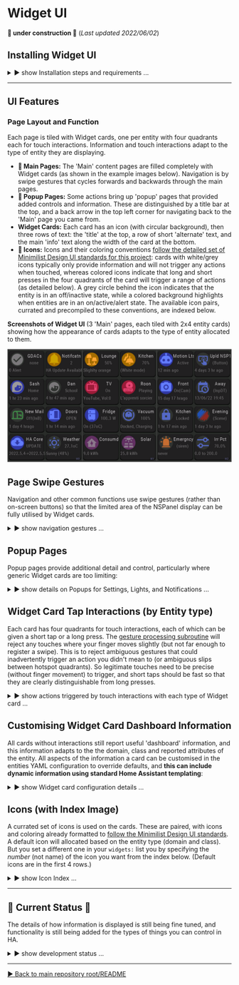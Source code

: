 # Widget UI

**🚧 under construction 🚧**
(_Last updated 2022/06/02_)


## Installing Widget UI

<details>
  <summary>▶️ show Installation steps and requirements ...</summary>

### Before you start
**🔹 Pre-requisites:**  Home Assistant (HA) with ESPHome installed, an NSPanel that has been flashed with ESPHome ([see Credits and Resources links](https://github.com/krizkontrolz/Home-Assistant-nextion_handler) at the bottom of the root repository README), and some basic familiarity with configuring HA.

**🔹 BACK UP your existing Nextion files:** in particular your device's ESPHome YAML configuration.  You will need to enter the details from that into the new template later (and will need your original ota password & other details to be able to upload any new configuration).

**🔹 File locations:** All installation files are in the same [folder as this README document](/widget_ui).
  
  
### Installation steps
(🚧 NB: files have not quite been uploaded yet 🚧) 
(HMI is only available for US NSPanels only at this stage)
  
*🔹 Flashing the ESPHome YAML template:
  * Download a copy of the template ESPHome YAML configuration file and fill in your details from your backup configuration into the `substitutions:` section at the top of the file.
  * Using ESPHome addon page in Home Assistant validate the file before installing it to the NSPanel.
  * Once the ESPHome installation is complete, check that NSPanel entities are showing up properly in HA.  You will later need the enitity_ids for `Trigger`, `HA Act`, `HA Set1 & 2` (from the device page), and `ESPHome: nsp1_send_command` (from `Developer Tools | SERVICES`).  And you will use the `TFT upload button` to flash the Nextion TFT UI file.

*🔹 Home Assistant python script:
  * Copy the downloaded `nextion_handler.py` script into the ```<config>/python_scripts/``` folder of your Home Assistant device.
  * If you have never used Python scripts in Home Assistant before, you will have to add a line ```python_script:``` to your ```configuration.yaml```.  ([See HA page on Python scripts](https://www.home-assistant.io/integrations/python_script/).)
  * Add the automation template from the `HA_automation.yaml` file to your own HA configuration (editing the NSPanel entity_ids to match those you noted above if you set a prefix other than `NSP1`).
  * In the `widgets:` section of the automation, add a couple of your own entities to the list as `  - entity: light.kitchen` to get started (you can edit these whenever you want) and `reload automations` for HA to recognise the changes.

*🔹 Nextion Widget UI TFT file:
  * Copy the downloaded Widget UI TFT file into the location you specified in the `tft_url` of your ESPHome configuration, and rename it to match the filename you set.  Then press the `TFT upload button` on the device's page in Home Assistant (that we referred to and located above).
  * Wait for the NSPanel to flash and reboot with the new UI.  (You may have to reboot both HA and the NSPanel after the first installation.)

 --- 
  
</details>

  ---

## UI Features
  
### Page Layout and Function
Each page is tiled with Widget cards, one per entity with four quadrants each for touch interactions. Information and touch interactions adapt to the type of entity they are displaying.  
* **🔹 Main Pages:** The 'Main' content pages are filled completely with Widget cards (as shown in the example images below).  Navigation is by swipe gestures that cycles forwards and backwards through the main pages.
* **🔹 Popup Pages:** Some actions bring up 'popup' pages that provided added controls and information.  These are distinguished by a title bar at the top, and a back arrow in the top left corner for navigating back to the 'Main' page you came from.
* **Widget Cards:** Each card has an icon (with circular background), then three rows of text: the 'title' at the top, a row of short 'alternate' text, and the main 'info' text along the width of the card at the bottom.
* **🔹 Icons:** Icons and their coloring conventions [follow the detailed set of Minimilist Design UI standards for this project](/UI_Design/Minimalist/): cards with white/grey icons typically only provide information and will not trigger any actions when touched, whereas colored icons indicate that long and short presses in the four quadrants of the card will trigger a range of actions (as detailed below).  A grey circle behind the icon indicates that the entity is in an off/inactive state, while a colored background highlights when entities are in an on/active/alert state.  The available icon pairs, currated and precompiled to these conventions, are indexed below. 
  

 **Screenshots of Widget UI** (3 'Main' pages, each tiled with 2x4 entity cards) showing how the appearance of cards adapts to the type of entity allocated to them.  
   
![Widgets UI screenshots](/widget_ui/Screenshots_Widgets.png "Widget UI screenshots")
 


## Page Swipe Gestures
Navigation and other common functions use swipe gestures (rather than on-screen buttons) so that the limited area of the NSPanel display can be fully utilised by Widget cards.
  
<details>
  <summary>▶️ show navigation gestures ...</summary>

  
* **🔹 Left and Right swipes:** change pages forwards and backwards (for as many 'Main' pages are required for the configured list of Widgets).
* **🔹 Downward swipes:** will bring up the 'Settings' popup page from any 'Main' page (or will dismiss a popup page).  Opening the settings page will also fetch an updated count of the number of entities in your configured `widgets:` list (so the that correct number of pages can be allocated).
* **🔹 Upward swipes:** force an immediate update of the widgets on the current page with current data from HA.

 --- 
  
</details>  
  
  
## Popup Pages
Popup pages provide additional detail and control, particularly where generic Widget cards are too limiting:  
  
<details>
  <summary>▶️ show details on Popups for Settings, Lights, and Notifications ...</summary>

  
* **🔹 Settings Popup -** shows system information and allows adjustment to the behaviour of the NSPanel:
  * Brightness max: the standard brightness that the display will revert to on any interaction.
  * Brightness min: the lowest brightness that the screen will gradually dim to before blacking out.
  * Update interval: the time inteval between NSPanel requests for refreshed page data from the Home Assistant Nextion Handler.
  * Sleep time: the time until the scree is blacked out.
  * Fast repeats: the number of times that data updates are requested after a touch action is triggered.  This addresses the issue that some states in HA can update very quickly after a service call, whereas others can have substantial lag (e.g., garage doors, some types of lights).
  * Fast slowdown: the amount by which fast repeats are progressively slowed down.  This amount of time is added to each subsequent repeat.
  * (Un)Linking or NSPanel relays to switches: _on device control disabled for now until ESPHome issues can be resolved._
  * Status information: Small text below the title bar shows the number of widgets read from the YAML configuration, and the version number of the TFT file.  The WiFi status and signal strenght are indicated in the top right corner.  
  
Be conservative with the update settings initially, then tweak them when your configuration is working well.  There is a trade-off between how fast and frequently you initiated data updates after a touch interaction, and how responsive the NSPanel will be to multiple successive touch interactions (such as multiple taps for triggerig quick increase/decrease step changes to light brightness).  
  
* **🔹 Light Popup -** provides full control of light settings:
  * Available controls are enabled/disabled according to the capabilities of the currently selected light (once that data has been received from HA).
  * All controls relevant to the current light are immediately available irrespective of the current color mode, or whether the light is off (which allows making some changes faster than the HA UI approach).
  * Long pressing on the color wheel will switch the light to a supported white/color_temperature mode. (This is mainly useful for RGBW bulbs that don't have color_temperature control).
  * Long pressing the icon in the top right corner will force the bulb off.  (This is a useful fix when toggling fails, such as when some lights in a group get out of sync with their registered state in Home Assistant.)  
  
 * **🔹 Notifications -** allows reading and dismissing Home Assistant persistent_notications.
   * Notifications are special type of Widget card because it uses _all_ the entities in the domain, not just a single notifiction entity.
   * Enter `entity: persistent.all` to create a notifications UI card (then customise it as you wish).
   * This allows the NSPanel to be used as a convenient message board (delivered to all rooms in the house with an NSPanel).  
  
  
As functionality is added, more popups will be added to support some of the more complex entity types (such as media_players).  
  

 **Screenshots of current 'popup cards' to support widget entity cards.**  (Where available, popups are triggered by touching the top right quadrant of the enity card). 
   
![Widget Popups](https://github.com/krizkontrolz/Home-Assistant-nextion_handler/blob/main/widget_ui/Screenshots_Popups.png "Widget Popups")
  
  
  
 --- 
  
</details>  

  
## Widget Card Tap Interactions (by Entity type)
Each card has four quadrants for touch interactions, each of which can be given a short tap or a long press.  The [gesture processing subroutine](/main/Tips_and_Tricks) will reject any touches where your finger moves slightly (but not far enough to register a swipe).  This is to reject ambiguous gestures that could inadvertently trigger an action you didn't mean to (or ambiguous slips between hotspot quadrants).  So legitimate touches need to be precise (without finger movement) to trigger, and short taps should be fast so that they are clearly distinguishable from long presses.
  

<details>
  <summary>▶️ show actions triggered by touch interactions with each type of Widget card ...</summary>

  The following abbreviations are used as shorthand below for touch interactions:   
  &nbsp;&nbsp; `TL`: top left quadrant (tap icon)  
  &nbsp;&nbsp; `TR`: top right quadrant (title)  
  &nbsp;&nbsp; `BL`: bottom left quadrant  
  &nbsp;&nbsp; `BR`: bottom right quadrant  
  &nbsp;&nbsp; `BL_R`: bottom left-right paired interactions  
  &nbsp;&nbsp; `LHS`: left-hand-side 2 quadrants  
  &nbsp;&nbsp; `RHS`: right-hand-side 2 quadrants  
  &nbsp;&nbsp; `ALL`: all 4 quadrants (entire card, excl. margins between 'hotspots')  
  &nbsp;&nbsp; `-s`: suffix for a short-press  
  &nbsp;&nbsp; `-l`: suffix for a long-press  
  

* 🔸 **_Cards for ALL entities that can be toggled:_**
  * `TL-s`: toggle (tap icon)
  
  
  
* 🔸 **Light Cards:**
  * `TL-s`: toggle on/off
  * `TL-l`: toggle pause/play
  * `TL-l`: off (fix out of sync lights)
  * `TR-s`: brings up light popup card
  * `TR-l`: turn on/change the bulb to a supported white mode
  * `BL_R-s`: dim/brighten light (if already on), or turn on light at low/high brightness (if off)
  * `BL_R-l`: increase/decrease the color_temperature or hue of the light (according to current light_mode)
  
  
  
* 🔸 **Media Player Cards:**
  * `TL-s`: toggle power on/off
  * `TL-l`: toggle pause/play
  * `TR-s`: _(placeholder for future media popup card)_
  * `TR-l`: mute/unmute the volume
  * `BL_R-s`: change the volume down/up
  * `BL_R-l`: change to the previous/next track or channel
 

* 🔸 **Automation Cards:**
  * `ALL-s`: toggle enabled/disabled
  * `ALL-l`: trigger the automation (ignore conditions)

* 🔸 **Button Cards:**
  * `ALL-s&l`: trigger the button actions
  
* 🔸 **Input Number Cards:**
  * `LHS-s`: decrease value by 5% of range
  * `LHS-l`: decrease value by 20% of range
  * `RHS-s`: inrease value by 5% of range
  * `RHS-l`: increase value by 20% of range  

* 🔸 **Scene Cards:**
  * `ALL-s&l`: turn scene on  
  (Scenes cannot be turned off - the icon will highligh as 'on' for an hour afterwards.)
  
* 🔸 **Script Cards:**
  * `ALL-s`: toggle run/stop
  * `ALL-l`: stop the script

* 🔸 **Switch Cards:**
  * `ALL-s`: toggle on/off
  * `ALL-l`: turn off

* 🔸 **Update Cards:**
  * `LHS-s`: install update
  * `RHS-s`: skip update (card status will show the installed vs current versions)
  * `RHS-l`: clear skipped update (icon state will become 'active' again)
  
* 🔸 **Vacuum Cards:** (only tested with Xiaomi so far)
  * `LHS-s`: toggle start(& turn_on)/stop (& turn_off) cleaning
  * `LHS-l`: return to base
  * `RHS-s`: locate vaccum
  * `RHS-l`: spot clean
  
  
_(I have set up interactive cards for all the types of entities I currently use in Home Assistant. I can look at filling the gaps over time, but that will require input and testing from those who want them.)_
  
 --- 
  
</details>  
  
  

## Customising Widget Card Dashboard Information

All cards without interactions still report useful 'dashboard' information, and this information adapts to the the domain, class and reported attributes of the entity.  All aspects of the information a card can be customised in the entities YAML configuration to override defaults, and **this can include dynamic information using standard Home Assistant templating**:


<details>
  <summary>▶️ show Widget card configuration details ...</summary>  
  
Only the `- entity:` is mandatory to specifiy for each of Widget cards in the list under the `widgets:` section of your NSPanels YAML configuration (the Nextion Handler automation for that device).  The `name:` is the most likely optional thing you will want to customise (to override the default, based on the entity's truncated friendly_name) with something that fits in the limited space on the card.  The default icons for each card should be reasonable to get started, but you will likely want to pick something (from the icon index further below) that is more informative. 

_**I do not recommend changing the other options** until you have everything else working well_ (and then you will likely want to use dynamic data generated by templates).  The first of these to consider templating should probably be `icon_state:` for entities such as numeric sensors where there is no default way to decide when the card should be highlighted with the 'active' version of its icon (such as setting a rule for when to highlight a gas sensor, or when to highlight high power consumption etc.).  You can also replace text with a space string (`""`) to remove it from a card.  If you only want to replace/blank text under some conditions, then have the template return `{{ None }}` the remainder of the time (which will revert to the defaults again).
  
* 🔸 `- entity:` the Home Assistant entity_id.  Special cases are `persitent_notications.all` (for a notifications widget), and `template` (or `blank`) for a widget that is filled entirely with custom dynamic (templated), static, or blank information.
* 🔹 &nbsp;&nbsp;`name:` the title/top row of text on the card
* 🔹 &nbsp;&nbsp;`icon:` a number (0.167) corresponding to the value of the selected icon-pair index (further below)
* 🔹 &nbsp;&nbsp;`icon_state:` True/'1' for the highlighted state of the icon-pair; False/'0' for the inactive state
* 🔹 &nbsp;&nbsp;`alt:` The second, short row of (alternate) info text on the card, below the title
* 🔹 &nbsp;&nbsp;`info:` The main informative text along the full width of the bottom of the card
  
_(I may look at adding a way to customise the actions that are triggered by each type of touch event in future.)_
  
  
  
 --- 
  
</details>    
  
  
## Icons (with Index Image)
A currated set of icons is used on the cards.  These are paired, with icons and coloring already formatted to [follow the Minimilist Design UI standards](/UI_Design/Minimalist/).  A default icon will allocated based on the entity type (domain and class).  But you set a different one in your `widgets:` list you by specifying the _number_ (not name) of the icon you want from the index below. (Default icons are in the first 4 rows.)  
  
<details>
  <summary>▶️ show Icon Index ...</summary>

 **Index of numbering for available icon choices.**  Icons are paired - the off/unhighlighted state is on the left and the on/highlighted version is on the right.  
   
 ![Widget UI Icon index](https://github.com/krizkontrolz/Home-Assistant-nextion_handler/blob/main/widget_ui/Widget_Icons_Index.png "Icon numbering index")

 --- 
  
  
  
</details>


---
  
## 🚧 Current Status 🚧

The details of how information is displayed is still being fine tuned, and functionality is still being added for the types of things you can control in HA.

 <details>
  <summary>▶️ show development status ...</summary>
 
 At this stage you can use the Widgets to:
* 🔸 create a dashboard easily view information about your smart home, and highlight anything abnormal;
* 🔸 'toggle' all Home Assistant entities that can be toggled (lights, media players, switches, scripts, automations, covers, fans, input_booleans etc.);
* 🔸 fully control lights (with a 'pop-up card');
* 🔸 use interactive widgets to control most of the common types of entities (as per the details in the entity cards interactions list);
* 🔸 read and dismiss HA notifications;
* 🔸 change NSPanel settings.
  
More features are continually being added (as the supported capabilities of the underlying Nextion Hanlder are being developed and expanded).


 --- 
  
</details>
 
--- 
  
  
[▶️ Back to main repository root/README](https://github.com/krizkontrolz/Home-Assistant-nextion_handler)

